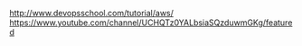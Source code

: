 http://www.devopsschool.com/tutorial/aws/
https://www.youtube.com/channel/UCHQTz0YALbsiaSQzduwmGKg/featured
